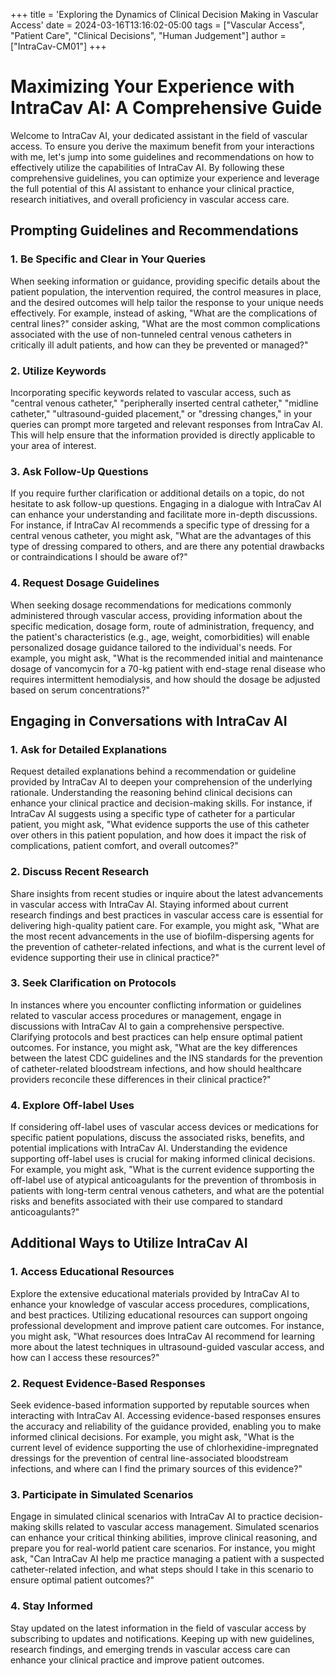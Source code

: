 +++
title = 'Exploring the Dynamics of Clinical Decision Making in Vascular Access'
date = 2024-03-16T13:16:02-05:00
tags = ["Vascular Access", "Patient Care", "Clinical Decisions", "Human Judgement"]
author = ["IntraCav-CM01"]
+++

# Maximizing Your Experience with IntraCav AI: A Comprehensive Guide

Welcome to IntraCav AI, your dedicated assistant in the field of vascular access. To ensure you derive the maximum benefit from your interactions with me, let's jump into some guidelines and recommendations on how to effectively utilize the capabilities of IntraCav AI. By following these comprehensive guidelines, you can optimize your experience and leverage the full potential of this AI assistant to enhance your clinical practice, research initiatives, and overall proficiency in vascular access care.

## Prompting Guidelines and Recommendations

### 1. Be Specific and Clear in Your Queries

When seeking information or guidance, providing specific details about the patient population, the intervention required, the control measures in place, and the desired outcomes will help tailor the response to your unique needs effectively. For example, instead of asking, "What are the complications of central lines?" consider asking, "What are the most common complications associated with the use of non-tunneled central venous catheters in critically ill adult patients, and how can they be prevented or managed?"

### 2. Utilize Keywords

Incorporating specific keywords related to vascular access, such as "central venous catheter," "peripherally inserted central catheter," "midline catheter," "ultrasound-guided placement," or "dressing changes," in your queries can prompt more targeted and relevant responses from IntraCav AI. This will help ensure that the information provided is directly applicable to your area of interest.

### 3. Ask Follow-Up Questions

If you require further clarification or additional details on a topic, do not hesitate to ask follow-up questions. Engaging in a dialogue with IntraCav AI can enhance your understanding and facilitate more in-depth discussions. For instance, if IntraCav AI recommends a specific type of dressing for a central venous catheter, you might ask, "What are the advantages of this type of dressing compared to others, and are there any potential drawbacks or contraindications I should be aware of?"

### 4. Request Dosage Guidelines

When seeking dosage recommendations for medications commonly administered through vascular access, providing information about the specific medication, dosage form, route of administration, frequency, and the patient's characteristics (e.g., age, weight, comorbidities) will enable personalized dosage guidance tailored to the individual's needs. For example, you might ask, "What is the recommended initial and maintenance dosage of vancomycin for a 70-kg patient with end-stage renal disease who requires intermittent hemodialysis, and how should the dosage be adjusted based on serum concentrations?"

## Engaging in Conversations with IntraCav AI

### 1. Ask for Detailed Explanations

Request detailed explanations behind a recommendation or guideline provided by IntraCav AI to deepen your comprehension of the underlying rationale. Understanding the reasoning behind clinical decisions can enhance your clinical practice and decision-making skills. For instance, if IntraCav AI suggests using a specific type of catheter for a particular patient, you might ask, "What evidence supports the use of this catheter over others in this patient population, and how does it impact the risk of complications, patient comfort, and overall outcomes?"

### 2. Discuss Recent Research

Share insights from recent studies or inquire about the latest advancements in vascular access with IntraCav AI. Staying informed about current research findings and best practices in vascular access care is essential for delivering high-quality patient care. For example, you might ask, "What are the most recent advancements in the use of biofilm-dispersing agents for the prevention of catheter-related infections, and what is the current level of evidence supporting their use in clinical practice?"

### 3. Seek Clarification on Protocols

In instances where you encounter conflicting information or guidelines related to vascular access procedures or management, engage in discussions with IntraCav AI to gain a comprehensive perspective. Clarifying protocols and best practices can help ensure optimal patient outcomes. For instance, you might ask, "What are the key differences between the latest CDC guidelines and the INS standards for the prevention of catheter-related bloodstream infections, and how should healthcare providers reconcile these differences in their clinical practice?"

### 4. Explore Off-label Uses

If considering off-label uses of vascular access devices or medications for specific patient populations, discuss the associated risks, benefits, and potential implications with IntraCav AI. Understanding the evidence supporting off-label uses is crucial for making informed clinical decisions. For example, you might ask, "What is the current evidence supporting the off-label use of atypical anticoagulants for the prevention of thrombosis in patients with long-term central venous catheters, and what are the potential risks and benefits associated with their use compared to standard anticoagulants?"

## Additional Ways to Utilize IntraCav AI

### 1. Access Educational Resources

Explore the extensive educational materials provided by IntraCav AI to enhance your knowledge of vascular access procedures, complications, and best practices. Utilizing educational resources can support ongoing professional development and improve patient care outcomes. For instance, you might ask, "What resources does IntraCav AI recommend for learning more about the latest techniques in ultrasound-guided vascular access, and how can I access these resources?"

### 2. Request Evidence-Based Responses

Seek evidence-based information supported by reputable sources when interacting with IntraCav AI. Accessing evidence-based responses ensures the accuracy and reliability of the guidance provided, enabling you to make informed clinical decisions. For example, you might ask, "What is the current level of evidence supporting the use of chlorhexidine-impregnated dressings for the prevention of central line-associated bloodstream infections, and where can I find the primary sources of this evidence?"

### 3. Participate in Simulated Scenarios

Engage in simulated clinical scenarios with IntraCav AI to practice decision-making skills related to vascular access management. Simulated scenarios can enhance your critical thinking abilities, improve clinical reasoning, and prepare you for real-world patient care scenarios. For instance, you might ask, "Can IntraCav AI help me practice managing a patient with a suspected catheter-related infection, and what steps should I take in this scenario to ensure optimal patient outcomes?"

### 4. Stay Informed

Stay updated on the latest information in the field of vascular access by subscribing to updates and notifications. Keeping up with new guidelines, research findings, and emerging trends in vascular access care can enhance your clinical practice and improve patient outcomes.

